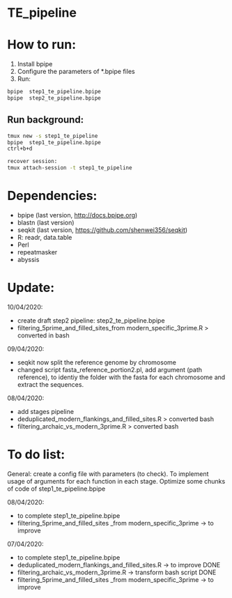 # TE_pipeline
 
# How to run:
1) Install bpipe
2) Configure the parameters of *.bpipe files 
3) Run:

```bash
bpipe  step1_te_pipeline.bpipe
bpipe  step2_te_pipeline.bpipe
```
## Run background:
```bash
tmux new -s step1_te_pipeline
bpipe  step1_te_pipeline.bpipe
ctrl+b+d

recover session:
tmux attach-session -t step1_te_pipeline
```

# Dependencies:
- bpipe (last version, http://docs.bpipe.org)
- blastn (last version)
- seqkit (last version, https://github.com/shenwei356/seqkit)
- R: readr, data.table
- Perl
- repeatmasker
- abyssis

# Update:
10/04/2020:
- create draft step2 pipeline: step2_te_pipeline.bpipe
- filtering_5prime_and_filled_sites_from modern_specific_3prime.R > converted in bash 

09/04/2020:
- seqkit now split the reference genome by chromosome
- changed script fasta_reference_portion2.pl, add argument (path reference), to identiy the folder with the fasta for each chromosome and extract the sequences. 

08/04/2020: 
- add stages pipeline
- deduplicated_modern_flankings_and_filled_sites.R > converted bash 
- filtering_archaic_vs_modern_3prime.R >  converted bash 

# To do list:
General: create a config file with parameters (to check). To implement usage of arguments for each function in each stage. Optimize some chunks of code of step1_te_pipeline.bpipe

08/04/2020:
- to complete step1_te_pipeline.bpipe
- filtering_5prime_and_filled_sites _from modern_specific_3prime  -> to improve

07/04/2020: 
- to complete step1_te_pipeline.bpipe
- deduplicated_modern_flankings_and_filled_sites.R -> to improve DONE
- filtering_archaic_vs_modern_3prime.R  -> transform bash script DONE
- filtering_5prime_and_filled_sites _from modern_specific_3prime  -> to improve
